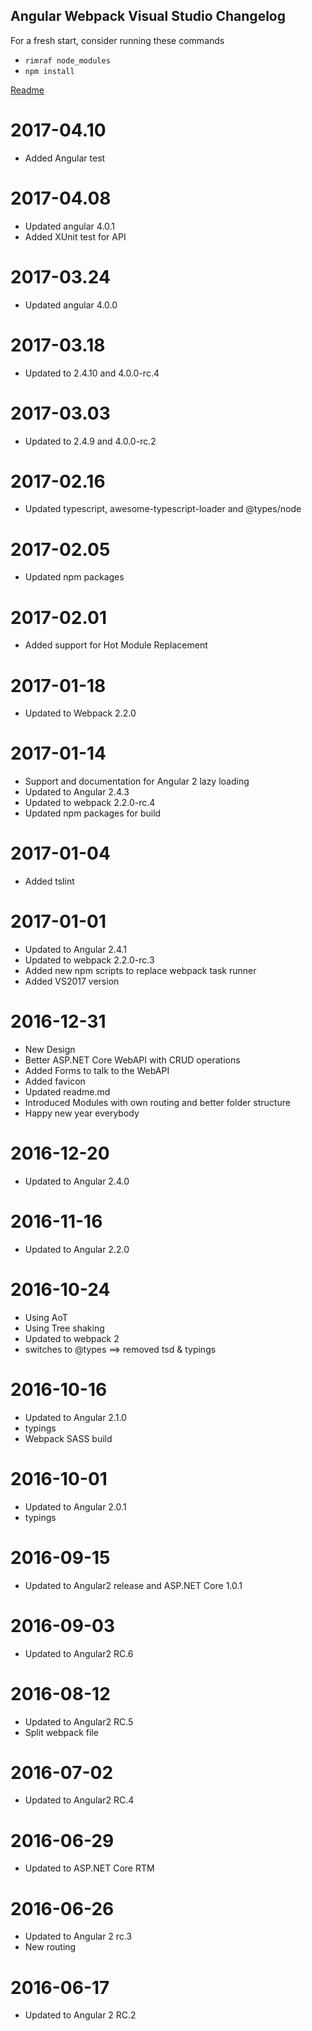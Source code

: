 ## Angular Webpack Visual Studio Changelog
For a fresh start, consider running these commands 
* `rimraf node_modules` 
* `npm install`

<a href="https://github.com/damienbod/Angular2WebpackVisualStudio/blob/master/README.md">Readme</a>

<a name="2017-04.10"></a>
# 2017-04.10
* Added Angular test

<a name="2017-04.08"></a>
# 2017-04.08
* Updated angular 4.0.1
* Added XUnit test for API

<a name="2017-03.24"></a>
# 2017-03.24
* Updated angular 4.0.0

<a name="2017-03.18"></a>
# 2017-03.18
* Updated to 2.4.10 and 4.0.0-rc.4

<a name="2017-03.03"></a>
# 2017-03.03
* Updated to 2.4.9 and 4.0.0-rc.2

<a name="2017-02.16"></a>
# 2017-02.16
* Updated typescript, awesome-typescript-loader and @types/node

<a name="2017-02.05"></a>
# 2017-02.05
* Updated npm packages

<a name="2017-02.01"></a>
# 2017-02.01
* Added support for Hot Module Replacement

<a name="2017-01-18"></a>
# 2017-01-18
* Updated to Webpack 2.2.0

<a name="2017-01-14"></a>
# 2017-01-14
* Support and documentation for Angular 2 lazy loading
* Updated to Angular 2.4.3
* Updated to webpack 2.2.0-rc.4
* Updated npm packages for build

<a name="2017-01-04"></a>
# 2017-01-04
* Added tslint

<a name="2017-01-01"></a>
# 2017-01-01
* Updated to Angular 2.4.1
* Updated to webpack 2.2.0-rc.3
* Added new npm scripts to replace webpack task runner
* Added VS2017 version

<a name="2016-12-31"></a>
# 2016-12-31
* New Design
* Better ASP.NET Core WebAPI with CRUD operations
* Added Forms to talk to the WebAPI
* Added favicon
* Updated readme.md
* Introduced Modules with own routing and better folder structure
* Happy new year everybody

<a name="2016-12-20"></a>
# 2016-12-20
* Updated to Angular 2.4.0

<a name="2016-11-16"></a>
# 2016-11-16
* Updated to Angular 2.2.0

<a name="2016-10-24"></a>
# 2016-10-24
* Using AoT
* Using Tree shaking
* Updated to webpack 2
* switches to @types ==> removed tsd & typings

<a name="2016-10-16"></a>
# 2016-10-16
* Updated to Angular 2.1.0
* typings
* Webpack SASS build

<a name="2016-10-01"></a>
# 2016-10-01
* Updated to Angular 2.0.1
* typings

<a name="2016-09-15"></a>
# 2016-09-15
* Updated to Angular2 release and ASP.NET Core 1.0.1

<a name="2016-09-03"></a>
# 2016-09-03
* Updated to Angular2 RC.6

<a name="2016-08-12"></a>
# 2016-08-12
* Updated to Angular2 RC.5
* Split webpack file

<a name="2016-07-02"></a>
# 2016-07-02
* Updated to Angular2 RC.4

<a name="2016-06-29"></a>
# 2016-06-29
* Updated to ASP.NET Core RTM

<a name="2016-06-26"></a>
# 2016-06-26
* Updated to Angular 2 rc.3 
* New routing

<a name="2016-06-17"></a>
# 2016-06-17
* Updated to Angular 2 RC.2

